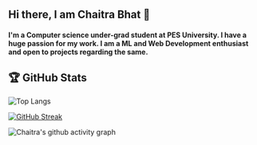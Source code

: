 ## Hi there, I am Chaitra Bhat 👋

#### I'm a Computer science under-grad student at PES University. I have a huge passion for my work. I am a ML and Web Development enthusiast and open to projects regarding the same.

## 🏆 GitHub Stats



![Top Langs](https://github-readme-stats.vercel.app/api/top-langs/?username=Chaitra-Bhat383&layout=compact&theme=chartreuse-dark&langs_count=8])

[![GitHub Streak](https://github-readme-streak-stats.herokuapp.com/?user=Chaitra-Bhat383&theme=chartreuse-dark)](https://github.com/DenverCoder1/github-readme-streak-stats)

![Chaitra's github activity graph](https://activity-graph.herokuapp.com/graph?username=Chaitra-Bhat383&theme=chartreuse-dark)




